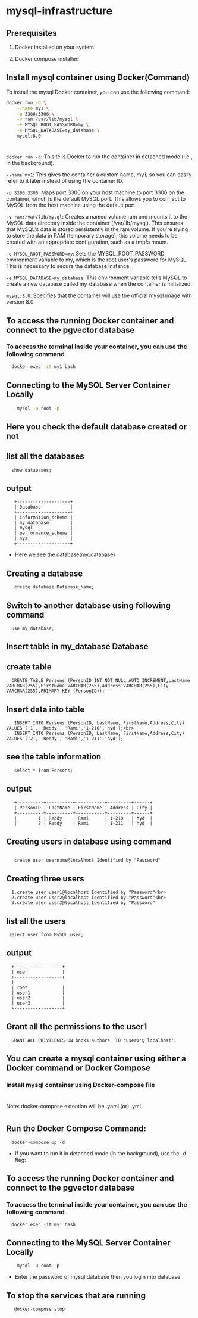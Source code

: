 # mysql-infrastructure

## Prerequisites

1. Docker installed on your system

2. Docker compose installed

## Install mysql container using Docker(Command)

To install the mysql Docker container, you can use the following command:
```bash
docker run -d \
    --name my1 \
    -p 3306:3306 \
    -v ram:/var/lib/mysql \
    -e MYSQL_ROOT_PASSWORD=my \
    -e MYSQL_DATABASE=my_database \
    mysql:8.0
```                                                                                                      
#

`docker run -d`:
    This tells Docker to run the container in detached mode (i.e., in the background).

`--name my1`:
    This gives the container a custom name, my1, so you can easily refer to it later instead of using the container ID.

`-p 3306:3306`:
    Maps port 3306 on your host machine to port 3306 on the container, which is the default MySQL port. This allows you to connect to MySQL from the host machine using the default port.

`-v ram:/var/lib/mysql`:
    Creates a named volume ram and mounts it to the MySQL data directory inside the container (/var/lib/mysql). This ensures that MySQL's data is stored persistently in the ram volume.
    If you're trying to store the data in RAM (temporary storage), this volume needs to be created with an appropriate configuration, such as a tmpfs mount.

`-e MYSQL_ROOT_PASSWORD=my`:
    Sets the MYSQL_ROOT_PASSWORD environment variable to my, which is the root user's password for MySQL. This is necessary to secure the database instance.

`-e MYSQL_DATABASE=my_database`:
    This environment variable tells MySQL to create a new database called my_database when the container is initialized.

`mysql:8.0`:
    Specifies that the container will use the official mysql image with version 8.0.
## To access the running Docker container and connect to the pgvector database
### To access the terminal inside your container, you can use the following command

```bash
  docker exec -it my1 bash
```
## Connecting to the MySQL Server Container Locally
```bash
    mysql -u root -p
```
## Here you check the default database created or not
## list all the databases
```mysql
  show databases;
```
## output
```mysql
   +--------------------+
   | Database           |
   +--------------------+
   | information_schema |
   | my_database        |
   | mysql              |
   | performance_schema |
   | sys                |
   +--------------------+
```
 * Here we see the database(my_database)
## Creating a database
```mysql
   create database Database_Name;
```
## Switch to another database using following command
```mysql
  use my_database;
```
## Insert table in my_database Database
## create table
```mysql
  CREATE TABLE Persons (PersonID INT NOT NULL AUTO_INCREMENT,LastName VARCHAR(255),FirstName VARCHAR(255),Address VARCHAR(255),City VARCHAR(255),PRIMARY KEY (PersonID));
```
## Insert data into table
```mysql
   INSERT INTO Persons (PersonID, LastName, FirstName,Address,City) VALUES ('1', 'Reddy', 'Rami','1-210','hyd');<br>
   INSERT INTO Persons (PersonID, LastName, FirstName,Address,City) VALUES ('2', 'Reddy', 'Rami','1-211','hyd');
```
## see the table information
```mysql
   select * from Persons;
```
## output
```mysql
   +----------+----------+-----------+---------+------+
   | PersonID | LastName | FirstName | Address | City |
   +----------+----------+-----------+---------+------+
   |        1 | Reddy    | Rami      | 1-210   | hyd  |
   |        2 | Reddy    | Rami      | 1-211   | hyd  |
```
## Creating users in database using command
```mysql

   create user username@localhost Identified by "Password"
```
## Creating three users
```mysql
  1.create user user1@localhost Identified by "Password"<br>
  2.create user user2@localhost Identified by "Password"<br>
  3.create user user3@localhost Identified by "Password"

```
## list all the users
```mysql
 select user from MySQL.user;
```
## output
```mysql
  +------------------+
  | user             |
  +------------------+
  |
  | root             |
  | user1            |
  | user2            |
  | user3            |
  +------------------+
```
## Grant all the permissions to the user1
```mysql
  GRANT ALL PRIVILEGES ON books.authors  TO 'user1'@'localhost';
```

## You can create a mysql container using either a Docker command or Docker Compose
### Install mysql container using Docker-compose file
#
Note:
docker-compose extention will be .yaml (or) .yml
#
## Run the Docker Compose Command:
```mysql
  docker-compose up -d
```
 * If you want to run it in detached mode (in the background), use the -d flag:

## To access the running Docker container and connect to the pgvector database
### To access the terminal inside your container, you can use the following command
```mysql
  docker exec -it my1 bash
```
## Connecting to the MySQL Server Container Locally
```mysql
    mysql -u root -p
```
* Enter the password of mysql database then you login into database
## To stop the services that are running
```mysql
   docker-compose stop
